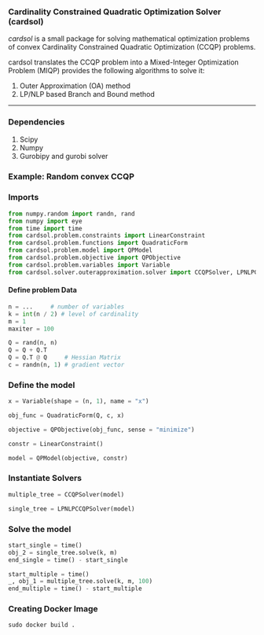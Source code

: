 ### Cardinality Constrained Quadratic Optimization Solver (cardsol) 

*cardsol* is a small package for solving mathematical optimization problems of convex Cardinality Constrained Quadratic
Optimization (CCQP) problems. 

cardsol translates the CCQP problem into a Mixed-Integer Optimization Problem (MIQP) provides 
the following algorithms to solve it:

1. Outer Approximation (OA) method
2. LP/NLP based Branch and Bound method
---

### Dependencies
1. Scipy
2. Numpy
3. Gurobipy and gurobi solver

### Example: Random convex CCQP


### Imports
```python
from numpy.random import randn, rand
from numpy import eye
from time import time
from cardsol.problem.constraints import LinearConstraint
from cardsol.problem.functions import QuadraticForm
from cardsol.problem.model import QPModel
from cardsol.problem.objective import QPObjective
from cardsol.problem.variables import Variable
from cardsol.solver.outerapproximation.solver import CCQPSolver, LPNLPCCQPSolver
```
#### Define problem Data
```python    
n = ...     # number of variables
k = int(n / 2) # level of cardinality
m = 1
maxiter = 100

Q = rand(n, n) 
Q = Q + Q.T
Q = Q.T @ Q     # Hessian Matrix
c = randn(n, 1) # gradient vector   
```
### Define the model
```python
x = Variable(shape = (n, 1), name = "x")

obj_func = QuadraticForm(Q, c, x)

objective = QPObjective(obj_func, sense = "minimize")

constr = LinearConstraint()

model = QPModel(objective, constr)
```


### Instantiate Solvers
```python
multiple_tree = CCQPSolver(model)

single_tree = LPNLPCCQPSolver(model)
```

### Solve the model

```python
start_single = time()
obj_2 = single_tree.solve(k, m)
end_single = time() - start_single

start_multiple = time()
_, obj_1 = multiple_tree.solve(k, m, 100)
end_multiple = time() - start_multiple
```

### Creating Docker Image

```commandline
sudo docker build .
```